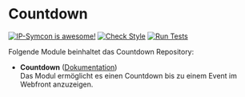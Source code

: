 # Countdown

[![IP-Symcon is awesome!](https://img.shields.io/badge/IP--Symcon-5.0-blue.svg)](https://www.symcon.de)
[![Check Style](https://github.com/symcon/Countdown/workflows/Check%20Style/badge.svg)](https://github.com/symcon/Countdown/actions)
[![Run Tests](https://github.com/symcon/Countdown/workflows/Run%20Tests/badge.svg)](https://github.com/symcon/Countdown/actions)

Folgende Module beinhaltet das Countdown Repository:

- __Countdown__ ([Dokumentation](Countdown))  
	Das Modul ermöglicht es einen Countdown bis zu einem Event im Webfront anzuzeigen.
